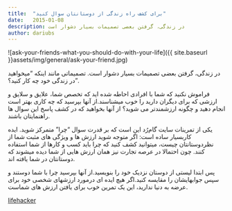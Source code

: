 ```yaml
---
title:  "برای کشف راه زندگی از دوستانتان سوال کنید"
date:   2015-01-08
description: در زندگی، گرفتن بعضی تصمیمات بسیار دشوار است
author: dariubs
---
```


![ask-your-friends-what-you-should-do-with-your-life]({{ site.baseurl }}assets/img/general/ask-your-friend.jpg)

در زندگی، گرفتن بعضی تصمیمات بسیار دشوار است. تصمیماتی مانند اینکه “میخواهید در زندگی خود چه کار کنید؟”.

فراموش نکنید که شما با افرادی احاطه شده اید که تخصص شما، علایق و سلایق و ارزشی که برای دیگران دارید را خوب میشناسند.از آنها  بپرسید که چه کاری بهتر است انجام دهید و چگونه ارزشمندتر می شوید؟ از آنها بخواهید که در کشف پاسخ این سوال ها راهنمایتان باشند.

 یکی از تمرینات سایت گام‌رُد این است که بر قدرت سوال “چرا” متمرکز شوید. ایده کاربسیار ساده است: اگر متوجه شوید ارزش ها و ویژگی های مثبت شما از نظردوستانتان چیست، میتوانید کشف کنید که چرا باید کسب و کارها از شما استفاده کنند. چون احتمالا در عرصه  تجارت نیز همان ارزش هایی از شما دیده میشوند که دوستانتان در شما یافته اند.

پس ابتدا لیستی از دوستان نزدیک خود را بنویسید.از آنها بپرسید چرا با شما دوستند و سپس جوابهایشان را مقایسه کنید.اگر هیچ ایده ای درمورد ارزشهای شخصی خود برای عرضه به دنیا ندارید، این یک تمرین خوب برای یافتن ارزش های شماست.


[lifehacker](http://lifehacker.com/ask-your-friends-what-you-should-do-with-your-life-1678243045) 



